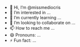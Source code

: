 - 👋 Hi, I’m @missmediocris
- 👀 I’m interested in ...
- 🌱 I’m currently learning ...
- 💞️ I’m looking to collaborate on ...
- 📫 How to reach me ...
- 😄 Pronouns: ...
- ⚡ Fun fact: ...

<!---
missmediocris/missmediocris is a ✨ special ✨ repository because its `README.md` (this file) appears on your GitHub profile.
You can click the Preview link to take a look at your changes.
--->
